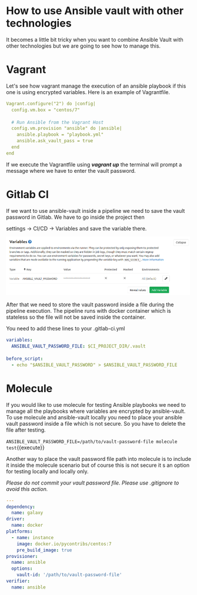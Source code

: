 # How to use Ansible vault with other technologies

It becomes a little bit tricky when you want to combine Ansible Vault with other technologies but we are going to see how to manage this.

# Vagrant 

Let's see how vagrant manage the execution of an ansible playbook if this one is using encrypted variables. Here is an example of Vagrantfile.

```yaml
Vagrant.configure("2") do |config|
  config.vm.box = "centos/7"
 
  # Run Ansible from the Vagrant Host
  config.vm.provision "ansible" do |ansible|
    ansible.playbook = "playbook.yml"
    ansible.ask_vault_pass = true
  end
end
```
If we execute the Vagrantfile using ***vagrant up*** the terminal will prompt a message where we have to enter the vault password.


# Gitlab CI

If we want to use ansible-vault inside a pipeline we need to save the vault password in Gitlab. We have to go inside the project then

settings → CI/CD → Variables and save the variable there.

<img src="./assets/ci.png" alt="ansible hosts" width="500"/>

After that we need to store the vault password inside a file during the pipeline execution. The pipeline runs with docker container which is stateless so the file will not be saved inside the container.

You need to add these lines to your .gitlab-ci.yml

```yaml
variables:
  ANSIBLE_VAULT_PASSWORD_FILE: $CI_PROJECT_DIR/.vault
 
before_script:
  - echo "$ANSIBLE_VAULT_PASSWORD" > $ANSIBLE_VAULT_PASSWORD_FILE
```

# Molecule

If you would like to use molecule for testing Ansible playbooks we need to manage all the playbooks where variables are encrypted by ansible-vault. To use molecule and ansible-vault locally  you need to place your ansible vault password inside a file which is not secure. So you have to delete the file after testing.

`ANSIBLE_VAULT_PASSWORD_FILE=/path/to/vault-password-file molecule test`{{execute}}

Another way to place the vault password file path into molecule is to include it inside the molecule scenario but of course this is not secure it s an option for testing locally and locally only.

*Please do not commit your vault password file. Please use .gitignore to avoid this action.*

```yaml
---
dependency:
  name: galaxy
driver:
  name: docker
platforms:
  - name: instance
    image: docker.io/pycontribs/centos:7
    pre_build_image: true
provisioner:
  name: ansible
  options:
    vault-id: '/path/to/vault-password-file'
verifier:
  name: ansible
```



